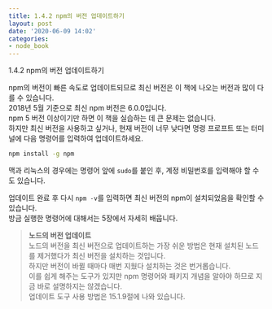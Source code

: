```yaml
---
title: 1.4.2 npm의 버전 업데이트하기
layout: post
date: '2020-06-09 14:02'
categories:
- node_book
---
```


1.4.2 npm의 버전 업데이트하기

npm의 버전이 빠른 속도로 업데이트되므로 최신 버전은 이 책에 나오는 버전과 많이 다를 수 있습니다.  
2018년 5월 기준으로 최신 npm 버전은 6.0.0입니다.  
npm 5 버전 이상이기만 하면 이 책을 실습하는 데 큰 문제는 없습니다.  
하지만 최신 버전을 사용하고 싶거나, 현재 버전이 너무 낮다면 명령 프로프트 또는 터미널에 다음 명령어를 입력하여 업데이트하세요.

```bash
npm install -g npm
```

맥과 리눅스의 경우에는 명령어 앞에 `sudo`를 붙인 후, 계정 비밀번호를 입력해야 할 수도 있습니다.  

업데이트 완료 후 다시 `npm -v`를 입력하면 최신 버전의 npm이 설치되었음을 확인할 수 있습니다.  
방금 실행한 명령어에 대해서는 5장에서 자세히 배웁니다.

>**노드의 버전 업데이트**  
>노드의 버전을 최신 버전으로 업데이트하는 가장 쉬운 방법은 현재 설치된 노드를 제거했다가 최신 버전을 설치하는 것입니다.  
>하지만 버전이 바뀔 때마다 매번 지웠다 설치하는 것은 번거롭습니다.  
>이를 쉽게 해주는 도구가 있지만 npm 명령어와 패키지 개념을 알아야 하므로 지금 바로 설명하지는 않겠습니다.  
>업데이트 도구 사용 방법은 15.1.9절에 나와 있습니다.

